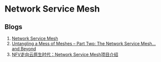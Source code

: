 # Network Service Mesh



## Blogs
1. [Network Service Mesh](https://networkservicemesh.io/)
2. [Untangling a Mess of Meshes – Part Two: The Network Service Mesh…and Beyond](https://blogs.vmware.com/opensource/2019/08/08/network-service-mesh/#:~:text=While%20Network%20Service%20Mesh%20is%20still%20a%20very,concept%20of%20a%20distributed%20service.%20More%20items...%20)
3. [NFV走向云原生时代：Network Service Mesh项目介绍](https://www.servicemesher.com/blog/202002-network-service-mesh/)